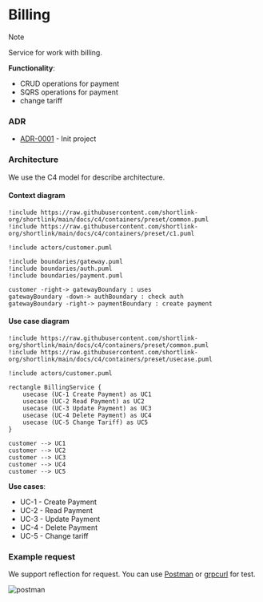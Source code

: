 # Billing

> [!NOTE]
> Service for work with billing.

**Functionality**:

  * CRUD operations for payment
  * SQRS operations for payment
  * change tariff

### ADR

- [ADR-0001](./docs/ADR/decisions/0001-init.md) - Init project

### Architecture

We use the C4 model for describe architecture.

#### Context diagram

```plantuml
!include https://raw.githubusercontent.com/shortlink-org/shortlink/main/docs/c4/containers/preset/common.puml
!include https://raw.githubusercontent.com/shortlink-org/shortlink/main/docs/c4/containers/preset/c1.puml

!include actors/customer.puml

!include boundaries/gateway.puml
!include boundaries/auth.puml
!include boundaries/payment.puml

customer -right-> gatewayBoundary : uses
gatewayBoundary -down-> authBoundary : check auth
gatewayBoundary -right-> paymentBoundary : create payment
```

#### Use case diagram

```plantuml
!include https://raw.githubusercontent.com/shortlink-org/shortlink/main/docs/c4/containers/preset/common.puml
!include https://raw.githubusercontent.com/shortlink-org/shortlink/main/docs/c4/containers/preset/usecase.puml

!include actors/customer.puml

rectangle BillingService {
    usecase (UC-1 Create Payment) as UC1
    usecase (UC-2 Read Payment) as UC2
    usecase (UC-3 Update Payment) as UC3
    usecase (UC-4 Delete Payment) as UC4
    usecase (UC-5 Change Tariff) as UC5
}

customer --> UC1
customer --> UC2
customer --> UC3
customer --> UC4
customer --> UC5
```

**Use cases**:

- UC-1 - Create Payment
- UC-2 - Read Payment
- UC-3 - Update Payment
- UC-4 - Delete Payment
- UC-5 - Change tariff

### Example request

We support reflection for request. You can use [Postman](https://www.postman.com/) or [grpcurl](https://github.com/fullstorydev/grpcurl) for test.

![postman](https://blog.postman.com/wp-content/uploads/2022/01/grpc-author-msg.gif)
